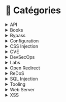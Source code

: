 # 📂 Catégories

<details>

<summary>API</summary>

[exploitation-des-injections-sql-au-sein-de-la-clause-order-by.md](../mes-articles/2024/aout/exploitation-des-injections-sql-au-sein-de-la-clause-order-by.md "mention")

[hacking-apis-breaking-web-application-programming-interfaces.md](../livres/2022/hacking-apis-breaking-web-application-programming-interfaces.md "mention")

</details>

<details>

<summary>Books</summary>

[devsecops-developpez-et-administrez-vos-services-en-toute-securite.md](../livres/2023/devsecops-developpez-et-administrez-vos-services-en-toute-securite.md "mention")

[hacking-apis-breaking-web-application-programming-interfaces.md](../livres/2022/hacking-apis-breaking-web-application-programming-interfaces.md "mention")

[parution-de-mon-livre-securite-des-applications-web-strategies-offensives-et-defensives.md](../mes-articles/2024/juin/parution-de-mon-livre-securite-des-applications-web-strategies-offensives-et-defensives.md "mention")

[practical-web-penetration-testing.md](../livres/2018/practical-web-penetration-testing.md "mention")

[web-hacking-101-how-to-make-money-hacking-ethically.md](../livres/2018/web-hacking-101-how-to-make-money-hacking-ethically.md "mention")

</details>

<details>

<summary>Bypass</summary>

[bypass-de-validation-durl-et-embedded-credentials-cote-front.md](../mes-articles/2024/avril/bypass-de-validation-durl-et-embedded-credentials-cote-front.md "mention")

[dompurify-3.0.9-bypass-node-type-confusion.md](../mes-articles/2024/mai/dompurify-3.0.9-bypass-node-type-confusion.md "mention")

[dompurify-3.0.10-bypass-confusion-nodename-and-cdata.md](../mes-articles/2024/mai/dompurify-3.0.10-bypass-confusion-nodename-and-cdata.md "mention")

</details>

<details>

<summary>Configuration</summary>

[fonctionnement-de-lentete-http-strict-transport-security-header-hsts.md](../mes-articles/2023/fevrier/fonctionnement-de-lentete-http-strict-transport-security-header-hsts.md "mention")

[fonctionnement-de-lentete-x-content-type-options-contournement-de-csp.md](../mes-articles/2023/mars/fonctionnement-de-lentete-x-content-type-options-contournement-de-csp.md "mention")

</details>

<details>

<summary>CSS Injection</summary>

[les-injections-css-attribute-selector.md](../mes-articles/2022/novembre/les-injections-css-attribute-selector.md "mention")

[les-injections-css-regle-font-face-et-descripteur-unicode.md](../mes-articles/2022/novembre/les-injections-css-regle-font-face-et-descripteur-unicode.md "mention")

[les-injections-css-regle-import.md](../mes-articles/2022/decembre/les-injections-css-regle-import.md "mention")

[les-injections-css-scroll-to-text-fragment.md](../mes-articles/2022/decembre/les-injections-css-scroll-to-text-fragment.md "mention")

</details>

<details>

<summary>CVE</summary>

[cve-2022-32442.md](../cve/2022/cve-2022-32442.md "mention")

[cve-2022-32444.md](../cve/2022/cve-2022-32444.md "mention")

[cve-2022-33910.md](../cve/2022/cve-2022-33910.md "mention")

[cve-2020-26311.md](../cve/2020/cve-2020-26311.md "mention")

</details>

<details>

<summary>DevSecOps</summary>

[devsecops-developpez-et-administrez-vos-services-en-toute-securite.md](../livres/2023/devsecops-developpez-et-administrez-vos-services-en-toute-securite.md "mention")

[sast-php-codesniffer-oriente-securite-dans-visual-studio-sous-debian.md](../mes-articles/2022/juillet/sast-php-codesniffer-oriente-securite-dans-visual-studio-sous-debian.md "mention")

[sast-php-codesniffer-oriente-securite-dans-visual-studio-sous-windows.md](../mes-articles/2022/juillet/sast-php-codesniffer-oriente-securite-dans-visual-studio-sous-windows.md "mention")

</details>

<details>

<summary>Labs</summary>

[myexpense-v1.1.md](../mes-articles/2023/mars/myexpense-v1.1.md "mention")

[myexpense-v1.2.md](../mes-articles/2023/mai/myexpense-v1.2.md "mention")

[myexpense-v1.3.md](../mes-articles/2024/mars/myexpense-v1.3.md "mention")

[myexpense-v1.4.md](../mes-articles/2024/septembre/myexpense-v1.4.md "mention")

[xss-vulnerability-challenges](../walkthroughs/deliberately-vulnerable/xss-vulnerability-challenges/ "mention")

</details>

<details>

<summary>Open Redirect</summary>

[cve-2022-32444.md](../cve/2022/cve-2022-32444.md "mention")

</details>

<details>

<summary>ReDoS</summary>

[cve-2020-26311.md](../cve/2020/cve-2020-26311.md "mention")

</details>

<details>

<summary>SQL Injection</summary>

[exploitation-des-injections-sql-au-sein-de-la-clause-order-by.md](../mes-articles/2024/aout/exploitation-des-injections-sql-au-sein-de-la-clause-order-by.md "mention")

</details>

<details>

<summary>Tooling</summary>

[sast-php-codesniffer-oriente-securite-dans-visual-studio-sous-debian.md](../mes-articles/2022/juillet/sast-php-codesniffer-oriente-securite-dans-visual-studio-sous-debian.md "mention")

[sast-php-codesniffer-oriente-securite-dans-visual-studio-sous-windows.md](../mes-articles/2022/juillet/sast-php-codesniffer-oriente-securite-dans-visual-studio-sous-windows.md "mention")

[xss-exploitation-tool-v0.4.0.md](../mes-articles/2022/octobre/xss-exploitation-tool-v0.4.0.md "mention")

[xss-exploitation-tool-v0.5.0.md](../mes-articles/2024/aout/xss-exploitation-tool-v0.5.0.md "mention")

[xss-exploitation-tool-v0.6.0.md](../mes-articles/2024/decembre/xss-exploitation-tool-v0.6.0.md "mention")

[xss-exploitation-tool-v0.7.0.md](../mes-articles/2025/janvier/xss-exploitation-tool-v0.7.0.md "mention")

</details>

<details>

<summary>Web Server</summary>

[fonctionnement-de-lentete-http-strict-transport-security-header-hsts.md](../mes-articles/2023/fevrier/fonctionnement-de-lentete-http-strict-transport-security-header-hsts.md "mention")

[fonctionnement-de-lentete-x-content-type-options-contournement-de-csp.md](../mes-articles/2023/mars/fonctionnement-de-lentete-x-content-type-options-contournement-de-csp.md "mention")

</details>

<details>

<summary>XSS</summary>

[cross-site-scripting-xss-et-schema-duri-javascript.md](../mes-articles/2022/septembre/cross-site-scripting-xss-et-schema-duri-javascript.md "mention")

[cve-2022-32442.md](../cve/2022/cve-2022-32442.md "mention")

[cve-2022-33910.md](../cve/2022/cve-2022-33910.md "mention")

[dompurify-3.0.9-bypass-node-type-confusion.md](../mes-articles/2024/mai/dompurify-3.0.9-bypass-node-type-confusion.md "mention")

[dompurify-3.0.10-bypass-confusion-nodename-and-cdata.md](../mes-articles/2024/mai/dompurify-3.0.10-bypass-confusion-nodename-and-cdata.md "mention")

[est-il-possible-de-contourner-la-fonction-php-htmlspecialchars.md](../mes-articles/2022/juillet/est-il-possible-de-contourner-la-fonction-php-htmlspecialchars.md "mention")

[xss-exploitation-tool-v0.4.0.md](../mes-articles/2022/octobre/xss-exploitation-tool-v0.4.0.md "mention")

[xss-exploitation-tool-v0.5.0.md](../mes-articles/2024/aout/xss-exploitation-tool-v0.5.0.md "mention")

[xss-vulnerability-challenges](../walkthroughs/deliberately-vulnerable/xss-vulnerability-challenges/ "mention")

[xss-exploitation-tool-v0.6.0.md](../mes-articles/2024/decembre/xss-exploitation-tool-v0.6.0.md "mention")

[xss-exploitation-tool-v0.7.0.md](../mes-articles/2025/janvier/xss-exploitation-tool-v0.7.0.md "mention")

</details>
